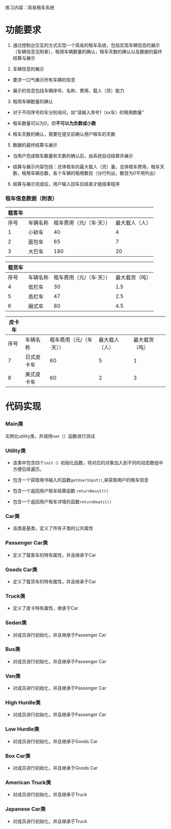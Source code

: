 练习内容：简易租车系统 

# 功能要求

1. 通过控制台交互的方式实现一个简易的租车系统，包括实现车辆信息的展示（车辆信息见附表），租用车辆数量的确认，租车天数的确认以及数据的最终结算与展示

2. 车辆信息的展示

+  要求一口气展示所有车辆的信息

+ 展示的信息包括车辆序号、名称、费用、载人（货）能力

3.  租用车辆数量的确认

+ 对于不同序号的车分别询问，如“请输入序号1（xx车）的租用数量”

+ 租车数量可以为0，但**不可以为负数或小数**

4. 租车天数的确认，需要在提交前确认用户租车的天数

5. 数据的最终结算与展示

+ 当用户完成租车数量和天数的确认后，由系统自动结算并展示

+ 结算与展示内容包括：总体租车的最大载人（货）量，总体租车费用，租车天数，租用车辆总数，各个车辆的租用数目（分行列出，数目为0不用列出）

6. 结算与展示完成后，用户输入回车后结束才能结束程序

 

### 租车信息数据（附表）

| **载客车** |          |                          |                |
| ---------- | -------- | ------------------------ | -------------- |
| 序号       | 车辆名称 | 租车费用（元/（车·天）） | 最大载人（人） |
| 1          | 小轿车   | 40                       | 4              |
| 2          | 面包车   | 65                       | 7              |
| 3          | 大巴车   | 180                      | 20             |

 

| **载货车** |          |                          |                |
| ---------- | -------- | ------------------------ | -------------- |
| 序号       | 车辆名称 | 租车费用（元/（车·天）） | 最大载货（吨） |
| 4          | 低栏车   | 30                       | 1.5            |
| 5          | 高栏车   | 47                       | 2.5            |
| 6          | 厢式车   | 80                       | 4.5            |

 

| **皮卡车** |            |                          |                |                |
| ---------- | ---------- | ------------------------ | -------------- | -------------- |
| 序号       | 车辆名称   | 租车费用（元/（车·天）） | 最大载人（人） | 最大载货（吨） |
| 7          | 日式皮卡车 | 60                       | 5              | 1              |
| 8          | 美式皮卡车 | 60                       | 2              | 3              |

 

# 代码实现

### Main类

实例化utility类，并调用run（）函数进行测试

### Utility类

+ 该类中包含四个`init（）`初始化函数，将对应的对象加入到不同的动态数组中方便后续遍历。

+ 包含一个获取用书输入的函数`getUserInput()`,来获取用户的租车信息
+ 包含一个返回用户租车结算函数 `returnResult()`
+ 包含一个返回用户租车详情的函数`returnDeatil()`

### Car类

+ 该类是基类，定义了所有子类的公共属性

### Passenger Car类

+ 定义了载客车的特有属性，并且继承于Car

### Goods Car类

+ 定义了载货车的特有属性，并且继承于Car

### Truck类

+ 定义了皮卡特有属性，继承于Car

### Sedan类

+ 对成员进行初始化，并且继承于Passenger Car

### Bus类

+ 对成员进行初始化，并且继承于Passenger Car

### Van类

+ 对成员进行初始化，并且继承于Passenger Car

### High Hurdle类

+ 对成员进行初始化，并且继承于Passenger Car

### Low Hurdle类

+ 对成员进行初始化，并且继承于Goods Car

### Box Car类

+ 对成员进行初始化，并且继承于Goods Car

### American Truck类

+ 对成员进行初始化，并且继承于Truck

### Japanese Car类 

+ 对成员进行初始化，并且继承于Truck